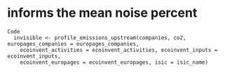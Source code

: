 # informs the mean noise percent

    Code
      invisible <- profile_emissions_upstream(companies, co2, europages_companies = europages_companies,
        ecoinvent_activities = ecoinvent_activities, ecoinvent_inputs = ecoinvent_inputs,
        ecoinvent_europages = ecoinvent_europages, isic = isic_name)

